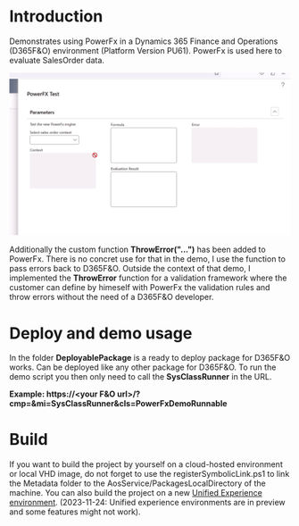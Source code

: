 # Introduction 
Demonstrates using PowerFx in a Dynamics 365 Finance and Operations (D365F&O) environment (Platform Version PU61). PowerFx is used here to evaluate SalesOrder data.

![PowerFx Demo in D365 F&O](media/d365demo.gif) 

Additionally the custom function **ThrowError("...")** has been added to PowerFx. There is no concret use for that in the demo, I use the function to pass errors back to D365F&O. Outside the context of that demo, I implemented the **ThrowError** function for a validation framework where the customer can define by himeself with PowerFx the validation rules and throw errors without the need of a D365F&O developer.

# Deploy and demo usage
In the folder **DeployablePackage** is a ready to deploy package for D365F&O works. Can be deployed like any other package for D365F&O. To run the demo script you then only need to call the **SysClassRunner** in the URL.

**Example: https://<your F&O url>/?cmp=<legal entity>&mi=SysClassRunner&cls=PowerFxDemoRunnable**
        
# Build
If you want to build the project by yourself on a cloud-hosted environment or local VHD image, do not forget to use the registerSymbolicLink.ps1 to link the Metadata folder to the AosService/PackagesLocalDirectory of the machine. You can also build the project on a new [Unified Experience environment](https://learn.microsoft.com/en-us/power-platform/developer/unified-experience/finance-operations-dev-overview). (2023-11-24: Unified experience environments are in preview and some features might not work).

